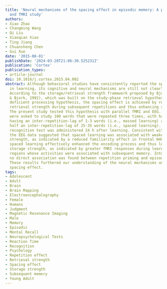 ```yaml
---
title: 'Neural mechanisms of the spacing effect in episodic memory: A parallel EEG
  and fMRI study'
authors:
- Xiao Zhao
- Changming Wang
- Qi Liu
- Xiaoqian Xiao
- Ting Jiang
- Chuansheng Chen
- Gui Xue
date: '2015-08-01'
publishDate: '2024-03-28T21:06:30.525231Z'
publication: 'Cortex'
publication_types:
- article-journal
doi: 10.1016/j.cortex.2015.04.002
abstract: Although behavioral studies have consistently reported the spacing effect
  in learning, its cognitive and neural mechanisms are still not clearly elucidated.
  According to the storage/retrieval strength framework proposed by Bjork (1999; Bjork
  & Bjork, 1992), which was built on the study-phase retrieval hypothesis and the
  deficient processing hypothesis, the spacing effect is achieved by reducing memomtary
  retrieval strength during subsequent repetitions and thus enhancing storage strength.
  The present study tested this hypothesis with parallel fMRI and EEG. Participants
  were asked to study 180 words that were repeated three times, with half of the words
  having an inter-repetition-lag of 1-3 words (i.e., massed learning) and the other
  half an inter-repetition-lag of 25-35 words (i.e., spaced learning). An unexpected
  recognition test was administered 24 h after learning. Consistent with Bjork's hypothesis,
  the EEG data suggested that spaced learning was associated with weaker retrieval
  strength, as indicated by a reduced familiarity effect in frontal N400. Meanwhile,
  spaced learning effectively enhanced the encoding process and thus led to stronger
  storage strength, as indicated by greater fMRI responses during learning in brain
  regions whose activities were associated with subsequent memory. Interestingly,
  no direct association was found between repetition priming and episodic memory.
  These results furthered our understanding of the neural mechanisms underlying the
  spacing effect.
tags:
- Adolescent
- Adult
- Brain
- Brain Mapping
- Electroencephalography
- Female
- Humans
- Judgment
- Magnetic Resonance Imaging
- Male
- Memory
- Episodic
- Mental Recall
- Neuropsychological Tests
- Reaction Time
- Recognition
- Psychology
- Repetition effect
- Retrieval strength
- Spacing effect
- Storage strength
- Subsequent memory
- Young Adult
---
```

